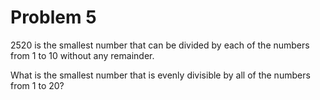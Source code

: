 # Problem 5

2520 is the smallest number that can be divided by each of the numbers
from 1 to 10 without any remainder.

What is the smallest number that is evenly divisible by all of the
numbers from 1 to 20?
